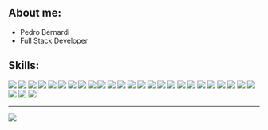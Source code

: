 ## **About me:**

* Pedro Bernardi
* Full Stack Developer

## **Skills:**

<p align="left"><img src="https://img.shields.io/badge/graphql-110320?logo=GraphQL&logoColor=F2F2F2&style=for-the-badge"/>
<img src="https://img.shields.io/badge/rust-3FFD6A?logo=Rust&logoColor=F2F2F2&style=for-the-badge"/>
<img src="https://img.shields.io/badge/bootstrap-110320?logo=Bootstrap&logoColor=F2F2F2&style=for-the-badge"/>
<img src="https://img.shields.io/badge/sqlite-110320?logo=SQLite&logoColor=F2F2F2&style=for-the-badge"/>
<img src="https://img.shields.io/badge/plsql-442266?logo=postgresql&logoColor=F2F2F2&style=for-the-badge"/>
<img src="https://img.shields.io/badge/springboot-3FFD6A?logo=SpringBoot&logoColor=F2F2F2&style=for-the-badge"/>
<img src="https://img.shields.io/badge/python-442266?logo=Python&logoColor=F2F2F2&style=for-the-badge"/>
<img src="https://img.shields.io/badge/mongodb-110320?logo=MongoDB&logoColor=F2F2F2&style=for-the-badge"/>
<img src="https://img.shields.io/badge/figma-442266?logo=Figma&logoColor=F2F2F2&style=for-the-badge"/>
<img src="https://img.shields.io/badge/shellscript-442266?logo=gnu-bash&logoColor=F2F2F2&style=for-the-badge"/>
<img src="https://img.shields.io/badge/react-442266?logo=React&logoColor=F2F2F2&style=for-the-badge"/>
<img src="https://img.shields.io/badge/node.js-3FFD6A?logo=Node.JS&logoColor=F2F2F2&style=for-the-badge"/>
<img src="https://img.shields.io/badge/express.js-110320?logo=express&logoColor=F2F2F2&style=for-the-badge"/>
<img src="https://img.shields.io/badge/sanity-110320?logo=Sanity&logoColor=F2F2F2&style=for-the-badge"/>
<img src="https://img.shields.io/badge/typescript-110320?logo=TypeScript&logoColor=F2F2F2&style=for-the-badge"/>
<img src="https://img.shields.io/badge/javascript-110320?logo=JavaScript&logoColor=F2F2F2&style=for-the-badge"/>
<img src="https://img.shields.io/badge/jest-110320?logo=Jest&logoColor=F2F2F2&style=for-the-badge"/>
<img src="https://img.shields.io/badge/c%2B%2B-3FFD6A?logo=cplusplus&logoColor=F2F2F2&style=for-the-badge"/>
<img src="https://img.shields.io/badge/firebase-442266?logo=Firebase&logoColor=F2F2F2&style=for-the-badge"/>
<img src="https://img.shields.io/badge/.net-3FFD6A?logo=.NET&logoColor=F2F2F2&style=for-the-badge"/>
<img src="https://img.shields.io/badge/angular-3FFD6A?logo=Angular&logoColor=F2F2F2&style=for-the-badge"/>
<img src="https://img.shields.io/badge/lua-442266?logo=Lua&logoColor=F2F2F2&style=for-the-badge"/>
<img src="https://img.shields.io/badge/solid-110320?logo=Solid&logoColor=F2F2F2&style=for-the-badge"/>
<img src="https://img.shields.io/badge/go-3FFD6A?logo=Go&logoColor=F2F2F2&style=for-the-badge"/>
<img src="https://img.shields.io/badge/docker-442266?logo=Docker&logoColor=F2F2F2&style=for-the-badge"/>
<img src="https://img.shields.io/badge/tailwindcss-442266?logo=TailwindCSS&logoColor=F2F2F2&style=for-the-badge"/>
<img src="https://img.shields.io/badge/c-110320?logo=C&logoColor=F2F2F2&style=for-the-badge"/>
<img src="https://img.shields.io/badge/next.js-3FFD6A?logo=Next.js&logoColor=F2F2F2&style=for-the-badge"/></p>

<hr>

<img src="https://github-readme-stats.vercel.app/api/?username=pedrobealves&style=for-the-badge&align=center&title_color=3FFD6A&text_color=F2F2F2&bg_color=110320&border_color=121111&show_icons=true&icon_color=F2F2F2&rank_icon=github"/>
